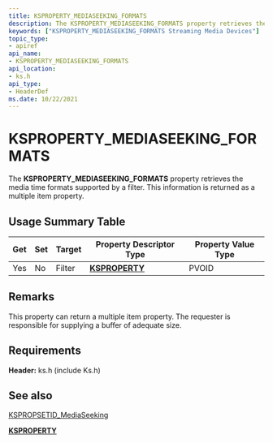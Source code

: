 ```yaml
---
title: KSPROPERTY_MEDIASEEKING_FORMATS
description: The KSPROPERTY_MEDIASEEKING_FORMATS property retrieves the media time formats supported by a filter. This information is returned as a multiple item property.
keywords: ["KSPROPERTY_MEDIASEEKING_FORMATS Streaming Media Devices"]
topic_type:
- apiref
api_name:
- KSPROPERTY_MEDIASEEKING_FORMATS
api_location:
- ks.h
api_type:
- HeaderDef
ms.date: 10/22/2021
---
```


# KSPROPERTY_MEDIASEEKING_FORMATS

The **KSPROPERTY_MEDIASEEKING_FORMATS** property retrieves the media time formats supported by a filter. This information is returned as a multiple item property.

## Usage Summary Table

| Get | Set | Target | Property Descriptor Type | Property Value Type |
|--|--|--|--|--|
| Yes | No | Filter | [**KSPROPERTY**](./ksproperty-structure.md) | PVOID |

## Remarks

This property can return a multiple item property. The requester is responsible for supplying a buffer of adequate size.

## Requirements

**Header:** ks.h (include Ks.h)

## See also

[KSPROPSETID_MediaSeeking](kspropsetid-mediaseeking.md)

[**KSPROPERTY**](./ksproperty-structure.md)